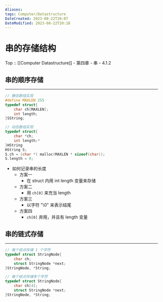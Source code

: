 ```yaml
---
Aliases: 
tags: Computer/Datastructure 
DateCreated: 2023-08-22T20:07
DateModified: 2023-08-22T20:18
---
```

# 串的存储结构

Top :: [[Computer Datastructure]] - 第四章 - 串 - 4.1.2

## 串的顺序存储
---

```cpp
// 静态数组实现
#define MAXLEN 255
typedef struct{
	char ch[MAXLEN];
	int length;
}SString;

// 动态数组实现
typedef struct{
	char *ch;
	int length;*
}HString
HString S;
S.ch = (char *) malloc(MAXLEN * sizeof(char));
S.length = 0;
```

- 如何记录串的长度
	- 方案一
		- 在 struct 内用 int length 变量来存储
	- 方案二
		- 用 `ch[0]` 来充当 length
	- 方案三
		- 以字符 "\\0" 来表示结尾
	- 方案四
		- `ch[0]` 弃用，并且有 length 变量
## 串的链式存储
---

```cpp
// 每个结点存储 1 个字符
typedef struct StringNode{
	char ch;
	struct StringNode *next;
}StringNode, *String;

// 每个结点存储多个字符
typedef struct StringNode{
	char ch[4];
	struct StringNode *next;
}StringNode, *String;
```
